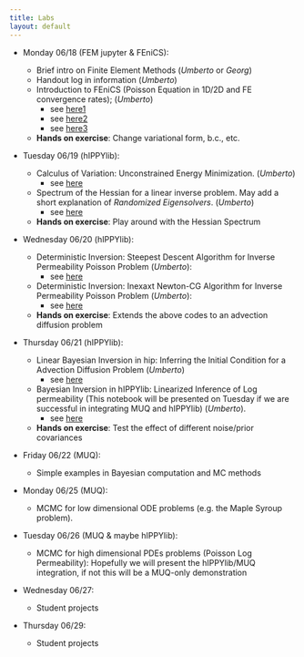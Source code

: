 ```yaml
---
title: Labs
layout: default
---
```


- Monday 06/18 (FEM jupyter & FEniCS):
  - Brief intro on Finite Element Methods (*Umberto* or *Georg*)
  - Handout log in information (*Umberto*)
  - Introduction to FEniCS (Poisson Equation in 1D/2D and FE convergence rates); (*Umberto*)
     - see [here1](https://uvilla.github.io/inverse17/02_IntroToFenics/Poisson1D.html)
     - see [here2](https://uvilla.github.io/inverse17/02_IntroToFenics/ConvergenceRates.html)
     - see [here3](https://uvilla.github.io/inverse17/02_IntroToFenics/Poisson2D.html)
  - **Hands on exercise**: Change variational form, b.c., etc.
  
- Tuesday 06/19 (hIPPYlib): 
  - Calculus of Variation: Unconstrained Energy Minimization. (*Umberto*)
    - see [here](https://uvilla.github.io/inverse17/04_UnconstrainedMinimization/UnconstrainedMinimization.html)
  - Spectrum of the Hessian for a linear inverse problem. May add a short explanation of *Randomized Eigensolvers*. (*Umberto*)
    - see [here](https://uvilla.github.io/inverse17/03_HessianSpectrum/HessianSpectrum.html)
  - **Hands on exercise**: Play around with the Hessian Spectrum
  
- Wednesday 06/20 (hIPPYlib):
  - Deterministic Inversion: Steepest Descent Algorithm for Inverse Permeability Poisson Problem (*Umberto*):
    - see [here](https://uvilla.github.io/inverse17/05_Poisson_SD/Poisson_SD.html)
  - Deterministic Inversion: Inexaxt Newton-CG Algorithm for Inverse Permeability Poisson Problem (*Umberto*):
    - see [here](https://uvilla.github.io/inverse17/06_Poisson_INCG/Poisson_INCG.html)
  - **Hands on exercise**: Extends the above codes to an advection diffusion problem
  
- Thursday 06/21 (hIPPYlib):
  - Linear Bayesian Inversion in hip: Inferring the Initial Condition for a Advection Diffusion Problem (*Umberto*)
    - see [here](https://uvilla.github.io/inverse17/08_AddDivBayesian/AddDivBayesian.html)
  - Bayesian Inversion in hIPPYlib: Linearized Inference of Log permeability (This notebook will be presented on Tuesday if we are successful in integrating MUQ and hIPPYlib) (*Umberto*).
    - see [here](https://uvilla.github.io/inverse17/07_PoissonBayesian/PoissonBayesian.html)
  - **Hands on exercise**: Test the effect of different noise/prior covariances
   
- Friday 06/22 (MUQ):
  - Simple examples in Bayesian computation and MC methods
  
- Monday 06/25 (MUQ):
  - MCMC for low dimensional ODE problems (e.g. the Maple Syroup problem).
  
- Tuesday 06/26 (MUQ & maybe hIPPYlib):
  - MCMC for high dimensional PDEs problems (Poisson Log Permeability): Hopefully we will present the hIPPYlib/MUQ integration, if not this will be a MUQ-only demonstration
  
- Wednesday 06/27:
  - Student projects
  
- Thursday 06/29:
  - Student projects
 
